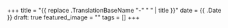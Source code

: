 +++
title =  "{{ replace .TranslationBaseName "-" " " | title }}"
date = {{ .Date }}
draft: true
featured_image = ""
tags = []
+++
